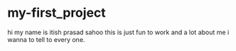 # my-first_project
hi my name is itish prasad sahoo
this is just fun to work
and a lot about me i wanna to tell to every one.
